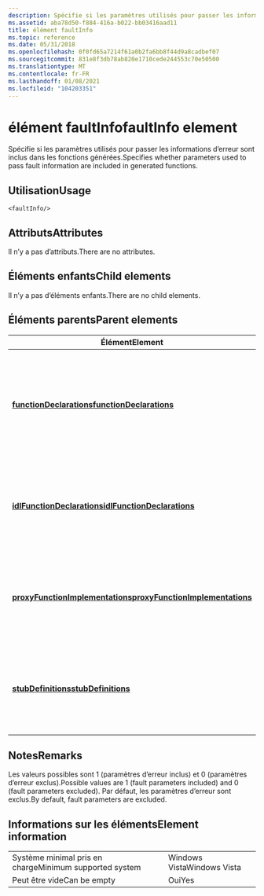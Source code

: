 ```yaml
---
description: Spécifie si les paramètres utilisés pour passer les informations d’erreur sont inclus dans les fonctions générées.
ms.assetid: aba78d50-f884-416a-b022-bb03416aad11
title: élément faultInfo
ms.topic: reference
ms.date: 05/31/2018
ms.openlocfilehash: 0f0fd65a7214f61a0b2fa6bb8f44d9a8cadbef07
ms.sourcegitcommit: 831e8f3db78ab820e1710cede244553c70e50500
ms.translationtype: MT
ms.contentlocale: fr-FR
ms.lasthandoff: 01/08/2021
ms.locfileid: "104203351"
---
```

# <a name="faultinfo-element"></a><span data-ttu-id="b6d3c-103">élément faultInfo</span><span class="sxs-lookup"><span data-stu-id="b6d3c-103">faultInfo element</span></span>

<span data-ttu-id="b6d3c-104">Spécifie si les paramètres utilisés pour passer les informations d’erreur sont inclus dans les fonctions générées.</span><span class="sxs-lookup"><span data-stu-id="b6d3c-104">Specifies whether parameters used to pass fault information are included in generated functions.</span></span>

## <a name="usage"></a><span data-ttu-id="b6d3c-105">Utilisation</span><span class="sxs-lookup"><span data-stu-id="b6d3c-105">Usage</span></span>

``` syntax
<faultInfo/>
```

## <a name="attributes"></a><span data-ttu-id="b6d3c-106">Attributs</span><span class="sxs-lookup"><span data-stu-id="b6d3c-106">Attributes</span></span>

<span data-ttu-id="b6d3c-107">Il n’y a pas d’attributs.</span><span class="sxs-lookup"><span data-stu-id="b6d3c-107">There are no attributes.</span></span>

## <a name="child-elements"></a><span data-ttu-id="b6d3c-108">Éléments enfants</span><span class="sxs-lookup"><span data-stu-id="b6d3c-108">Child elements</span></span>

<span data-ttu-id="b6d3c-109">Il n’y a pas d’éléments enfants.</span><span class="sxs-lookup"><span data-stu-id="b6d3c-109">There are no child elements.</span></span>

## <a name="parent-elements"></a><span data-ttu-id="b6d3c-110">Éléments parents</span><span class="sxs-lookup"><span data-stu-id="b6d3c-110">Parent elements</span></span>



| <span data-ttu-id="b6d3c-111">Élément</span><span class="sxs-lookup"><span data-stu-id="b6d3c-111">Element</span></span>                                                                         | <span data-ttu-id="b6d3c-112">Description</span><span class="sxs-lookup"><span data-stu-id="b6d3c-112">Description</span></span>                                                                                                |
|---------------------------------------------------------------------------------|------------------------------------------------------------------------------------------------------------|
| [<span data-ttu-id="b6d3c-113">**functionDeclarations**</span><span class="sxs-lookup"><span data-stu-id="b6d3c-113">**functionDeclarations**</span></span>](functiondeclarations.md)<br/>                 | <span data-ttu-id="b6d3c-114">Génère des déclarations d’implémentation pour les fonctions de proxy pour les opérations de type de port.</span><span class="sxs-lookup"><span data-stu-id="b6d3c-114">Generates implementation declarations for proxy functions for port type operations.</span></span><br/> <br/> |
| [<span data-ttu-id="b6d3c-115">**idlFunctionDeclarations**</span><span class="sxs-lookup"><span data-stu-id="b6d3c-115">**idlFunctionDeclarations**</span></span>](idlfunctiondeclarations.md)<br/>           | <span data-ttu-id="b6d3c-116">Génère des déclarations IDL pour les fonctions de proxy pour les opérations de type de port.</span><span class="sxs-lookup"><span data-stu-id="b6d3c-116">Generates IDL declarations for proxy functions for port type operations.</span></span><br/> <br/>            |
| [<span data-ttu-id="b6d3c-117">**proxyFunctionImplementations**</span><span class="sxs-lookup"><span data-stu-id="b6d3c-117">**proxyFunctionImplementations**</span></span>](proxyfunctionimplementations.md)<br/> | <span data-ttu-id="b6d3c-118">Génère des implémentations pour les fonctions proxy pour les opérations de type de port.</span><span class="sxs-lookup"><span data-stu-id="b6d3c-118">Generates implementations for proxy functions for port type operations.</span></span><br/> <br/>             |
| [<span data-ttu-id="b6d3c-119">**stubDefinitions**</span><span class="sxs-lookup"><span data-stu-id="b6d3c-119">**stubDefinitions**</span></span>](stubdefinitions.md)<br/>                           | <span data-ttu-id="b6d3c-120">Génère des implémentations pour les fonctions stub pour les opérations de type de port.</span><span class="sxs-lookup"><span data-stu-id="b6d3c-120">Generates implementations for stub functions for port type operations.</span></span><br/> <br/>              |



## <a name="remarks"></a><span data-ttu-id="b6d3c-121">Notes</span><span class="sxs-lookup"><span data-stu-id="b6d3c-121">Remarks</span></span>

<span data-ttu-id="b6d3c-122">Les valeurs possibles sont 1 (paramètres d’erreur inclus) et 0 (paramètres d’erreur exclus).</span><span class="sxs-lookup"><span data-stu-id="b6d3c-122">Possible values are 1 (fault parameters included) and 0 (fault parameters excluded).</span></span> <span data-ttu-id="b6d3c-123">Par défaut, les paramètres d’erreur sont exclus.</span><span class="sxs-lookup"><span data-stu-id="b6d3c-123">By default, fault parameters are excluded.</span></span>

## <a name="element-information"></a><span data-ttu-id="b6d3c-124">Informations sur les éléments</span><span class="sxs-lookup"><span data-stu-id="b6d3c-124">Element information</span></span>



|                                     |               |
|-------------------------------------|---------------|
| <span data-ttu-id="b6d3c-125">Système minimal pris en charge</span><span class="sxs-lookup"><span data-stu-id="b6d3c-125">Minimum supported system</span></span><br/> | <span data-ttu-id="b6d3c-126">Windows Vista</span><span class="sxs-lookup"><span data-stu-id="b6d3c-126">Windows Vista</span></span> |
| <span data-ttu-id="b6d3c-127">Peut être vide</span><span class="sxs-lookup"><span data-stu-id="b6d3c-127">Can be empty</span></span>                        | <span data-ttu-id="b6d3c-128">Oui</span><span class="sxs-lookup"><span data-stu-id="b6d3c-128">Yes</span></span>           |



 

 




